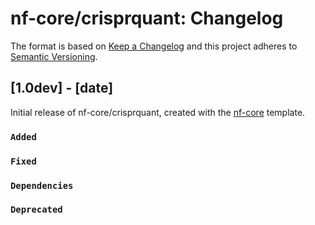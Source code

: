 # nf-core/crisprquant: Changelog

The format is based on [Keep a Changelog](https://keepachangelog.com/en/1.0.0/)
and this project adheres to [Semantic Versioning](https://semver.org/spec/v2.0.0.html).

## [1.0dev] - [date]

Initial release of nf-core/crisprquant, created with the [nf-core](https://nf-co.re/) template.

### `Added`

### `Fixed`

### `Dependencies`

### `Deprecated`

